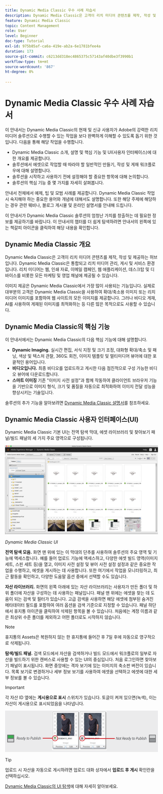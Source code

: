 ```yaml
---
title: Dynamic Media Classic 우수 사례 자습서
description: Dynamic Media Classic은 고객이 리치 미디어 콘텐츠를 제작, 작성 및 제공하는 허브입니다. 이 모범 사례 튜토리얼은 Dynamic Media Classic의 현재 및 신규 사용자가 Adobe의 강력한 리치 미디어 솔루션으로 수행할 수 있는 작업을 보다 완벽하게 이해할 수 있도록 만들어졌습니다. 이 튜토리얼에서는 Dynamic Media Classic에 대해 알아보고 핵심 기능과 사용자 인터페이스에 대해 간략히 살펴봅니다.
feature: Dynamic Media Classic
topic: Content Management
role: User
level: Beginner
doc-type: Tutorial
exl-id: 975b85af-ca6a-419e-ab2a-6e1781bfee4a
duration: 173
source-git-commit: c6213dd318ec4865375c57143af40dbe3f3990b1
workflow-type: tm+mt
source-wordcount: '867'
ht-degree: 0%

---
```


# Dynamic Media Classic 우수 사례 자습서

이 안내서는 Dynamic Media Classic의 현재 및 신규 사용자가 Adobe의 강력한 리치 미디어 솔루션으로 수행할 수 있는 작업을 보다 완벽하게 이해할 수 있도록 돕기 위한 것입니다. 다음을 통해 해당 작업을 수행합니다.

- Dynamic Media Classic 소개, 설명 및 핵심 기능 및 UI(사용자 인터페이스)에 대한 개요를 제공합니다.
- 솔루션에서 에셋으로 작업할 때 따라야 할 일반적인 만들기, 작성 및 게재 워크플로우에 대해 설명합니다.
- 솔루션을 시작하고 사용하기 전에 설정해야 할 중요한 항목에 대해 논의합니다.
- 솔루션의 핵심 기능 중 몇 가지를 자세히 살펴봅니다.

안내서 전체에서 예제, 팁 및 모범 사례를 제공합니다. Dynamic Media Classic 작업 시 숙지해야 하는 중요한 용어와 개념에 대해서도 설명합니다. 또한 해당 주제에 해당하는 경우 관련 웨비나, 블로그 게시물 및 온라인 설명서를 안내해 드립니다.

이 안내서가 Dynamic Media Classic 솔루션의 엄청난 가치를 창출하는 데 필요한 정보를 제공하기를 바랍니다. 이 안내서의 챕터를 더 쉽게 탐색하려면 안내서의 왼쪽에 있는 책갈피 아이콘을 클릭하여 해당 내용을 확인합니다.

## Dynamic Media Classic 개요

Dynamic Media Classic은 고객이 리치 미디어 콘텐츠를 제작, 작성 및 제공하는 허브입니다. Dynamic Media Classic은 통합되고 리치 미디어 관리, 게시 및 서비스 환경입니다. 리치 미디어는 웹, 인쇄 자료, 이메일 캠페인, 웹 애플리케이션, 데스크탑 및 디바이스를 비롯한 모든 마케팅 및 영업 채널에 제공될 수 있습니다.

이미지 제공은 Dynamic Media Classic에서 가장 많이 사용되는 기능입니다. 실제로 대부분의 고객은 Dynamic Media Classic을 사용하여 확대/축소용 이미지 또는 리치 미디어 이미지를 포함하여 웹 사이트의 모든 이미지를 제공합니다. 그러나 비디오 게재, AI를 사용하여 게재된 이미지를 최적화하는 등 다른 많은 목적으로도 사용할 수 있습니다.

## Dynamic Media Classic의 핵심 기능

이 안내서에서는 Dynamic Media Classic의 다음 핵심 기능에 대해 설명합니다.

- **Dynamic Imaging.** 실시간 편집, 서식 지정 및 크기 조정, 대화형 확대/축소 및 패닝, 색상 및 텍스처 관찰, 360도 회전, 이미지 템플릿 및 멀티미디어 뷰어에 대한 포괄적인 용어입니다.
- **비디오입니다.** 최종 비디오를 업로드하고 게시한 다음 점진적으로 구성 가능한 비디오 뷰어에 다운로드합니다.
- **스마트 이미징** 기존 &quot;이미지 사전 설정&quot;과 함께 작동하여 클라이언트 브라우저 기능을 기반으로 이미지 형식, 크기 및 품질을 자동으로 최적화하여 이미지 전달 성능을 향상시키는 기술입니다.

솔루션의 추가 기능을 알아보려면 [Dynamic Media Classic 설명서](https://experienceleague.adobe.com/docs/dynamic-media-classic/using/intro/introduction.html?lang=ko)를 참조하세요.

## Dynamic Media Classic 사용자 인터페이스(UI)

Dynamic Media Classic 기본 UI는 전역 탐색 막대, 에셋 라이브러리 및 찾아보기 패널/빌드 패널의 세 가지 주요 영역으로 구성됩니다.

![이미지](assets/overview/overview-dmc-ui-ew.png)

_Dynamic Media Classic UI_

**전역 탐색 모음.** 화면 맨 위에 있는 이 막대의 단추를 사용하여 솔루션의 주요 영역 및 기능에 액세스합니다. 예를 들어 업로드 기능에 액세스하고, 다양한 에셋 빌드 영역(이미지 세트, 스핀 세트 등)을 열고, 이미지 사전 설정 및 뷰어 사전 설정 설정과 같은 중요한 작업을 수행하고, 에셋을 게시하는 데 사용합니다. 또한 여기에서 작업을 모니터링하고, 최근 활동을 확인하고, 다양한 도움말 옵션 중에서 선택할 수도 있습니다.

**자산 라이브러리.** 화면의 왼쪽 아래에 있는 자산 라이브러리는 사용자가 만든 폴더 및 하위 폴더에 자산을 구성하는 데 사용하는 패널입니다. 패널 맨 위에는 에셋을 찾는 데 도움이 되는 검색 및 필터가 있습니다. 고급 검색을 사용하면 해당 에셋에 첨부된 숨겨진 메타데이터 필드를 포함하여 여러 옵션을 검색 기준으로 지정할 수 있습니다. 패널 하단에서 휴지통 아이콘을 클릭하여 삭제된 항목을 볼 수 있습니다. 처음에는 계정 이름과 같은 최상위 수준 폴더를 제외하고 어떤 폴더로도 시작하지 않습니다.

>[!NOTE]
>
>휴지통의 Assets은 복원하지 않는 한 휴지통에 들어간 후 7일 후에 자동으로 영구적으로 삭제됩니다.

**탐색/빌드 패널.** 검색 모드에서 자산을 검색하거나 빌드 모드에서 워크플로의 일부로 자산을 빌드하기 위한 캔버스로 사용할 수 있는 UI의 중심입니다. 처음 로그인하면 찾아보기 패널이 표시됩니다. 화면 중앙에는 격자 보기에 있는 이미지의 축소판 버전이 있습니다. 목록 보기로 변경하거나 세부 정보 보기를 사용하여 에셋을 선택하고 에셋에 대한 세부 정보를 볼 수 있습니다.

>[!IMPORTANT]
>
>각 자산 ID 옆에는 **게시용으로 표시** 스위치가 있습니다. 토글이 켜져 있으면(녹색), 이는 자산이 게시용으로 표시되었음을 나타냅니다.

![이미지](assets/overview/overview-mark-for-publish.png)

>[!TIP]
>
>업로드 시 자산을 자동으로 게시하려면 업로드 대화 상자에서 **업로드 후 게시** 확인란을 선택하십시오.

[Dynamic Media Classic의 UI 탐색](https://experienceleague.adobe.com/docs/dynamic-media-classic/using/getting-started/navigation-basics.html?lang=ko)에 대해 자세히 알아보세요.
